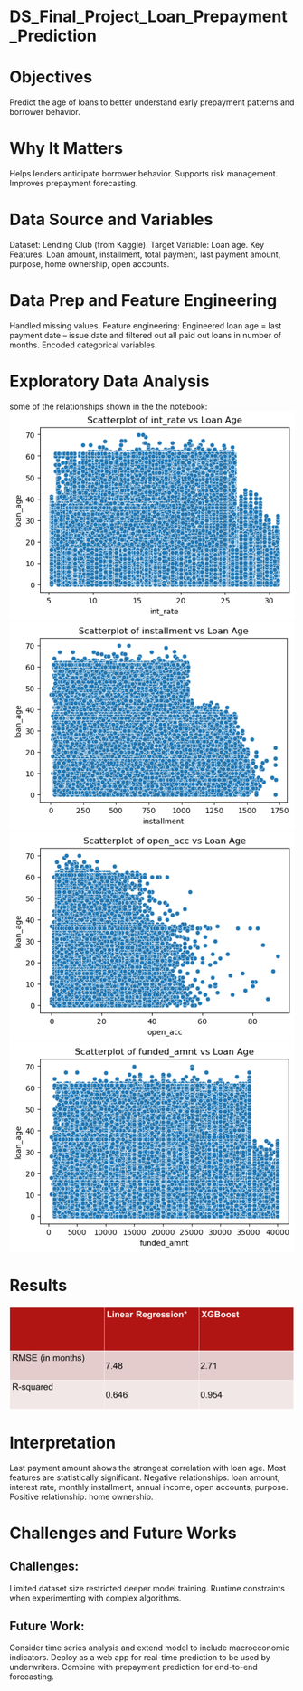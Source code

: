 # DS_Final_Project_Loan_Prepayment_Prediction

# Objectives
Predict the age of loans to better understand early prepayment patterns and borrower behavior.

# Why It Matters
Helps lenders anticipate borrower behavior.
Supports risk management.
Improves prepayment forecasting.

# Data Source and Variables
Dataset: Lending Club (from Kaggle).
Target Variable: Loan age.
Key Features: Loan amount, installment, total payment, last payment amount, purpose, home ownership, open accounts. 

# Data Prep and Feature Engineering
Handled missing values.
Feature engineering: 
Engineered loan age = last payment date – issue date  and filtered out all paid out loans in number of months.
Encoded categorical variables.

# Exploratory Data Analysis
some of the relationships shown in the the notebook:
![int_rate vs loan_age](images/output4.png) 
![installement vs loan_age](images/output.png) 
![open_acc vs loan_age](images/output2.png) 
![Funded_amount vs Loan_age](images/output3.png)

# Results
![Results](images/results.png)

# Interpretation
Last payment amount shows the strongest correlation with loan age.
Most features are statistically significant.
Negative relationships: loan amount, interest rate, monthly installment, annual income, open accounts, purpose.
Positive relationship: home ownership.

# Challenges and Future Works
## Challenges:
Limited dataset size restricted deeper model training.
Runtime constraints when experimenting with complex algorithms.
## Future Work:
Consider time series analysis and extend model to include macroeconomic indicators.
Deploy as a web app for real-time prediction to be used by underwriters.
Combine with prepayment prediction for end-to-end forecasting.
